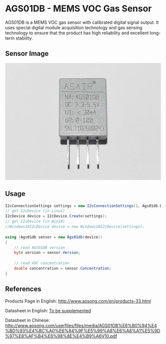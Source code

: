 # AGS01DB - MEMS VOC Gas Sensor
AGS01DB is a MEMS VOC gas sensor with calibrated digital signal output. It uses special digital module acquisition technology and gas sensing technology to ensure that the product has high reliability and excellent long-term stability.

## Sensor Image
![](sensor.jpg)

## Usage
```C#
I2cConnectionSettings settings = new I2cConnectionSettings(1, Ags01db.DefaultI2cAddress);
// get I2cDevice (in Linux)
I2cDevice device = I2cDevice.Create(settings);
// get I2cDevice (in Win10)
//Windows10I2cDevice device = new Windows10I2cDevice(settings);

using (Ags01db sensor = new Ags01db(device))
{
    // read AGS01DB version
    byte version = sensor.Version;

    // read VOC concentration
    double concentration = sensor.Concentration;
}

```

## References
Products Page in English: http://www.aosong.com/en/products-33.html

Datasheet in English: [To be supplemented]()

Datasheet in Chinese: http://www.aosong.com/userfiles/files/media/AGS01DB%E6%B0%94%E4%BD%93%E4%BC%A0%E6%84%9F%E5%99%A8%E6%A8%A1%E5%9D%97%E8%AF%B4%E6%98%8E%E4%B9%A6V10.pdf
